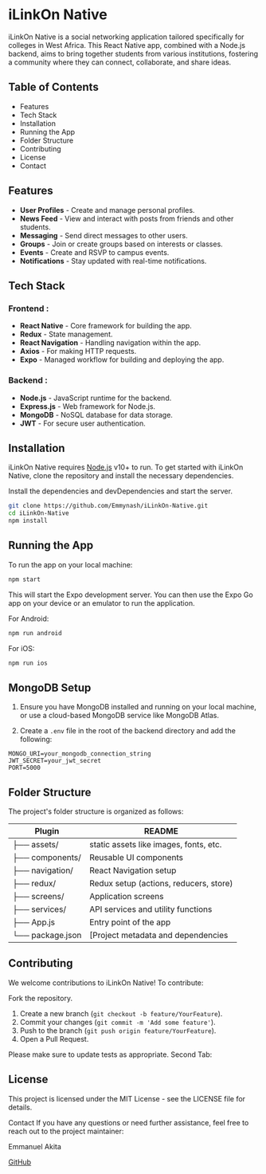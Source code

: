 # iLinkOn Native
iLinkOn Native is a social networking application tailored specifically for colleges in West Africa. This React Native app, combined with a Node.js backend, aims to bring together students from various institutions, fostering a community where they can connect, collaborate, and share ideas.


## Table of Contents

- Features
- Tech Stack
- Installation
- Running the App
- Folder Structure
- Contributing
- License
- Contact


## Features

- **User Profiles** - Create and manage personal profiles.
- **News Feed** -  View and interact with posts from friends and other students.
- **Messaging** -  Send direct messages to other users.
- **Groups** -  Join or create groups based on interests or classes.
- **Events** -  Create and RSVP to campus events.
- **Notifications** -  Stay updated with real-time notifications.

## Tech Stack

### Frontend :

- **React Native** - Core framework for building the app.
- **Redux** -  State management.
- **React Navigation** -  Handling navigation within the app.
- **Axios** -  For making HTTP requests.
- **Expo** -  Managed workflow for building and deploying the app.

### Backend :

- **Node.js** - JavaScript runtime for the backend.
- **Express.js** -  Web framework for Node.js.
- **MongoDB** -  NoSQL database for data storage.
- **JWT** -  For secure user authentication.

## Installation

iLinkOn Native requires [Node.js](https://nodejs.org/) v10+ to run.
To get started with iLinkOn Native, clone the repository and install the necessary dependencies.

Install the dependencies and devDependencies and start the server.

```sh
git clone https://github.com/Emmynash/iLinkOn-Native.git
cd iLinkOn-Native
npm install
```

## Running the App

To run the app on your local machine:

```sh
npm start
```

This will start the Expo development server. You can then use the Expo Go app on your device or an emulator to run the application.

For Android:

```sh
npm run android
```

For iOS:

```sh
npm run ios
```
## MongoDB Setup
1. Ensure you have MongoDB installed and running on your local machine, or use a cloud-based MongoDB service like MongoDB Atlas.

2. Create a `.env` file in the root of the backend directory and add the following:

```
MONGO_URI=your_mongodb_connection_string
JWT_SECRET=your_jwt_secret
PORT=5000
```

## Folder Structure

The project's folder structure is organized as follows:

| Plugin | README |
| ------ | ------ |
| ├── assets/  | static assets like images, fonts, etc.|
| ├── components/  | Reusable UI components|
| ├── navigation/  | React Navigation setup|
| ├── redux/   | Redux setup (actions, reducers, store) |
| ├── screens/    | Application screens |
| ├── services/   | API services and utility functions | 
| ├── App.js      | Entry point of the app|
|└── package.json   | [Project metadata and dependencies|

## Contributing
We welcome contributions to iLinkOn Native! To contribute:

Fork the repository.
1. Create a new branch (`git checkout -b feature/YourFeature`).
2. Commit your changes (`git commit -m 'Add some feature'`).
3. Push to the branch (`git push origin feature/YourFeature`).
4. Open a Pull Request.

Please make sure to update tests as appropriate.
Second Tab:



## License
This project is licensed under the MIT License - see the LICENSE file for details.

Contact
If you have any questions or need further assistance, feel free to reach out to the project maintainer:

Emmanuel Akita

[GitHub ](https://github.com/Emmynash)



